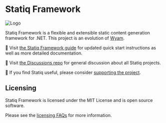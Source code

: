 # Statiq Framework

![Logo](logo.png)

Statiq Framework is a flexible and extensible static content generation framework for .NET. This project is an evolution of [Wyam](https://wyam.io).

📖 Visit [the Statiq Framework guide](https://statiq.dev/framework) for updated quick start instructions as well as more detailed documentation.

💬 Visit [the Discussions repo](https://github.com/statiqdev/Discussions/discussions) for general discussion about all Statiq projects.

💙 If you find Statiq useful, please consider [supporting the project](https://www.statiq.dev/support/).

## Licensing

Statiq Framework is licensed under the MIT License and is open source software.

Please see the [licensing FAQs](LICENSE-FAQ.md) for more information.